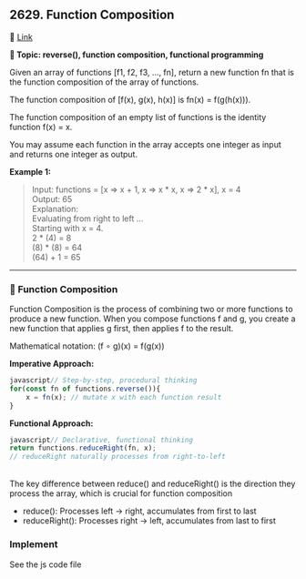 ## 2629. Function Composition

🔗 [Link](https://leetcode.com/problems/function-composition/description/)

**📝 Topic: reverse(), function composition, functional programming**

Given an array of functions [f1, f2, f3, ..., fn], return a new function fn that is the function composition of the array of functions.

The function composition of [f(x), g(x), h(x)] is fn(x) = f(g(h(x))).

The function composition of an empty list of functions is the identity function f(x) = x.

You may assume each function in the array accepts one integer as input and returns one integer as output.

**Example 1:**

>Input: functions = [x => x + 1, x => x * x, x => 2 * x], x = 4  
Output: 65   
Explanation:  
Evaluating from right to left ...  
Starting with x = 4.  
2 * (4) = 8  
(8) * (8) = 64  
(64) + 1 = 65   


----

### 💫 Function Composition
Function Composition is the process of combining two or more functions to produce a new function. When you compose functions f and g, you create a new function that applies g first, then applies f to the result.

Mathematical notation: (f ∘ g)(x) = f(g(x))

**Imperative Approach:**
```js
javascript// Step-by-step, procedural thinking
for(const fn of functions.reverse()){
    x = fn(x); // mutate x with each function result
}
```

**Functional Approach:**
```js
javascript// Declarative, functional thinking
return functions.reduceRight(fn, x);
// reduceRight naturally processes from right-to-left
```
</br>
The key difference between reduce() and reduceRight() is the direction they process the array, which is crucial for function composition

- reduce(): Processes left → right, accumulates from first to last
- reduceRight(): Processes right → left, accumulates from last to first


### Implement
See the js code file

